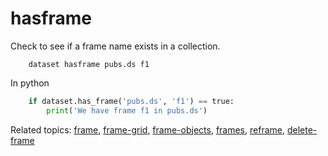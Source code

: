 hasframe
========

Check to see if a frame name exists in a collection.

```shell
    dataset hasframe pubs.ds f1
```

In python

```python
    if dataset.has_frame('pubs.ds', 'f1') == true:
        print('We have frame f1 in pubs.ds')
```

Related topics: [frame](frame.html), [frame-grid](frame-grid.html),
[frame-objects](frame-objects.html), [frames](frames.html),
[reframe](reframe.html), [delete-frame](delete-frame.html)
